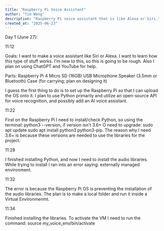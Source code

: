 ```yaml
---
title: "Raspberry Pi Voice Assistant"
author: "Tim Weng"
description: "Raspberry Pi voice assistant that is like Alexa or Siri."
created_at: "2025-06-23"
---
```

Day 1 (June 27):

11:12

Goals:
I want to make a voice assistant like Siri or Alexa. 
I want to learn how this type of stuff works. I'm new to this, so this is going to be rough.
Also I plan on using ChatGPT and YouTube for help.

Parts: 
Raspberry Pi 4
Micro SD (16GB)
USB Microphone
Speaker (3.5mm or Bluetooth)
Case (for carrying; plan on designing it)

I guess the first thing to do is to set up the Raspberry Pi so that I can upload the OS onto it.
I plan to use Python primarily and utilize an open-source API for voice recognition, and possibly add an AI voice assistant.

11:22

First on the Raspberry Pi I need to install/check Python, so using the terminal: python3 --version, if version isn't 3.6+ O need to upgrade: sudo apt update
sudo apt install python3 python3-pip. The reason why I need 3.6+ is because these versions are needed to use the libraries for the project. 

11:28

I finished installing Python, and now I need to install the audio libraries.
While trying to install I ran into an error saying: externally managed environment.

11:32

The error is because the Raspberry Pi OS is preventing the installation of the audio libraries.
The plan is to make a local folder and run it inside a Virtual Environmenmt.

11:34 

Finished installing the libraries. To activate the VM I need to run the command: source my_voice_env/bin/activate
